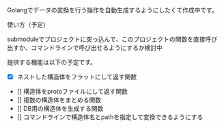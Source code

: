 Golangでデータの変換を行う操作を自動生成するようにしたくて作成中です。

使い方（予定）

   submoduleでプロジェクトに突っ込んで、このプロジェクトの関数を直接呼び出すか、コマンドラインで呼び出せるようにするか検討中

提供する機能は以下の予定です。

- [x] ネストした構造体をフラットにして返す関数
- [] 構造体をprotoファイルにして返す関数
- [] 複数の構造体をまとめる関数
- [] DB用の構造体を生成する関数
- [] コマンドラインで構造体名とpathを指定して変換できるようにする